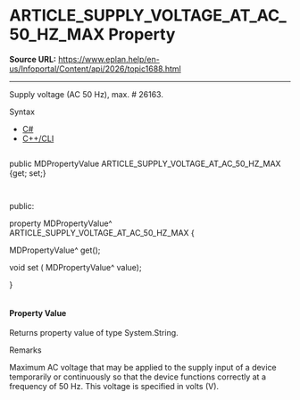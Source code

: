 # ARTICLE_SUPPLY_VOLTAGE_AT_AC_50_HZ_MAX Property

**Source URL:** https://www.eplan.help/en-us/Infoportal/Content/api/2026/topic1688.html

---

Supply voltage (AC 50 Hz), max. # 26163.

Syntax

- [C#](#i-syntax-CS)
- [C++/CLI](#i-syntax-CPP2005)

```
```
public MDPropertyValue ARTICLE_SUPPLY_VOLTAGE_AT_AC_50_HZ_MAX {get; set;}
```
```

```
```
public:

property MDPropertyValue^ ARTICLE_SUPPLY_VOLTAGE_AT_AC_50_HZ_MAX {

   MDPropertyValue^ get();

   void set (    MDPropertyValue^ value);

}
```
```

#### Property Value

Returns property value of type System.String.

Remarks

Maximum AC voltage that may be applied to the supply input of a device temporarily or continuously so that the device functions correctly at a frequency of 50 Hz. This voltage is specified in volts (V).
